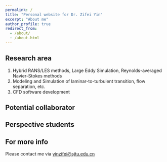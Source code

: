 ```yaml
---
permalink: /
title: "Personal website for Dr. Zifei Yin"
excerpt: "About me"
author_profile: true
redirect_from: 
  - /about/
  - /about.html
---
```


Research area
-----
1. Hybrid RANS/LES methods, Large Eddy Simulation, Reynolds-averaged Navier-Stokes methods
2. Modeling and Simulation of laminar-to-turbulent transition, flow separation, etc.
3. CFD software development

Potential collaborator
------

Perspective students
------

For more info
------

Please contact me via yinzifei@sjtu.edu.cn
